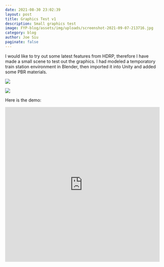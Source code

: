 ```yaml
---
date: 2021-08-30 23:02:39
layout: post
title: Graphics Test v1
description: Small graphics test
image: FYP-blog/assets/img/uploads/screenshot-2021-09-07-213716.jpg
category: blog
author: Joe Siu
paginate: false
---
```

I would like to try out some latest features from HDRP, therefore I have made a small scene to test out the graphics. I had modeled a temporatory train station environment in Blender, then imported it into Unity and added some PBR materials.

![](/FYP-blog/assets/img/uploads/screenshot-2021-09-07-214611.jpg)

![](/FYP-blog/assets/img/uploads/screenshot-2021-09-07-214247.jpg)

Here is the demo:

<iframe width="500" height="500" src="https://www.youtube.com/embed/zov3OfUdc-k" title="YouTube video player" frameborder="0" allow="accelerometer; autoplay; clipboard-write; encrypted-media; gyroscope; picture-in-picture" allowfullscreen></iframe>